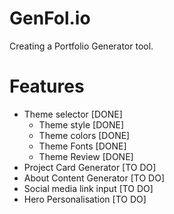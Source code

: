 # GenFol.io

Creating a Portfolio Generator tool.

# Features 

- Theme selector [DONE]
    - Theme style [DONE]
    - Theme colors [DONE]
    - Theme Fonts [DONE]
    - Theme Review [DONE]
- Project Card Generator [TO DO]
- About Content Generator [TO DO]
- Social media link input [TO DO]
- Hero Personalisation [TO DO]


